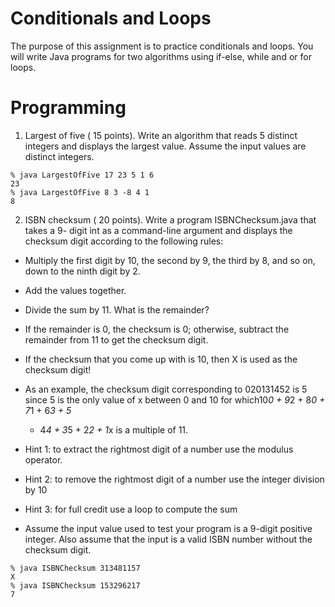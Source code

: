 # Conditionals and Loops

The purpose of this assignment is to practice conditionals and loops. You will write Java
programs for two algorithms using if-else, while and or for loops.

# Programming


1. Largest of five ( 15 points). Write an algorithm that reads 5 distinct integers and
    displays the largest value. Assume the input values are distinct integers.

```
% java LargestOfFive 17 23 5 1 6
23
% java LargestOfFive 8 3 -8 4 1
8
```
2. ISBN checksum ( 20 points). Write a program ISBNChecksum.java that takes a 9-
    digit int as a command-line argument and displays the checksum digit according
    to the following rules:
- Multiply the first digit by 10, the second by 9, the third by 8, and so on, down to
    the ninth digit by 2.
- Add the values together.
- Divide the sum by 11. What is the remainder?
- If the remainder is 0, the checksum is 0; otherwise, subtract the remainder from
    11 to get the checksum digit.
- If the checksum that you come up with is 10, then X is used as the checksum
    digit!


- As an example, the checksum digit corresponding to 020131452 is 5 since 5 is
    the only value of x between 0 and 10 for which10*0 + 9*2 + 8*0 + 7*1 + 6*3 + 5*
    + 4*4 + 3*5 + 2*2 + 1*x is a multiple of 11.
- Hint 1: to extract the rightmost digit of a number use the modulus operator.
- Hint 2: to remove the rightmost digit of a number use the integer division by 10
- Hint 3: for full credit use a loop to compute the sum
- Assume the input value used to test your program is a 9-digit positive integer.
    Also assume that the input is a valid ISBN number without the checksum digit.

```
% java ISBNChecksum 313481157
X
% java ISBNChecksum 153296217
7
```

